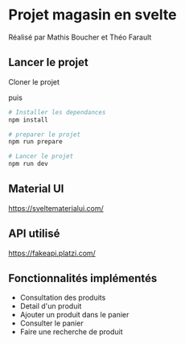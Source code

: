 # Projet magasin en svelte  

Réalisé par Mathis Boucher et Théo Farault

## Lancer le projet 

Cloner le projet

puis  

```bash
# Installer les dependances
npm install   

# preparer le projet
npm run prepare

# Lancer le projet
npm run dev  
```

## Material UI  

https://sveltematerialui.com/  


## API utilisé   

https://fakeapi.platzi.com/  


## Fonctionnalités implémentés  
-  Consultation des produits
-  Detail d'un produit
-  Ajouter un produit dans le panier
-  Consulter le panier 
-  Faire une recherche de produit
